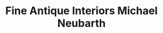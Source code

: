 ---
title: "Fine Antique Interiors Michael Neubarth"
url: /hamburg/fine-antique-interiors-michael-neubarth/
shop: Antiquitäten
---